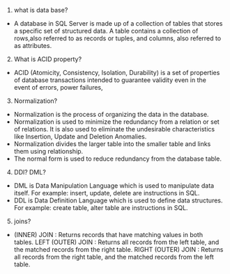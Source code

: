 1. what is data base?
 *  A database in SQL Server is made up of a collection of tables that stores a specific set of structured data.
    A table contains a collection of rows,also referred to as records or tuples, and columns,
    also referred to as attributes.

2. What is ACID property?
 *  ACID (Atomicity, Consistency, Isolation, Durability) is a set of properties of database transactions intended
    to guarantee validity even in the event of errors, power failures,

3. Normalization?
 *  Normalization is the process of organizing the data in the database.
 *  Normalization is used to minimize the redundancy from a relation or set of relations. It is also used to eliminate the undesirable characteristics like Insertion, Update and Deletion Anomalies.
 *  Normalization divides the larger table into the smaller table and links them using relationship.
 *  The normal form is used to reduce redundancy from the database table.

4. DDl? DML?
 *  DML is Data Manipulation Language which is used to manipulate data itself. For example: insert, update, delete are instructions in SQL.
 *  DDL is Data Definition Language which is used to define data structures. For example: create table, alter table are instructions in SQL.

5. joins?
 *  (INNER) JOIN : Returns records that have matching values in both tables. LEFT (OUTER) JOIN : Returns all records from the left table, and the matched records from the right table.
     RIGHT (OUTER) JOIN : Returns all records from the right table, and the matched records from the left table.